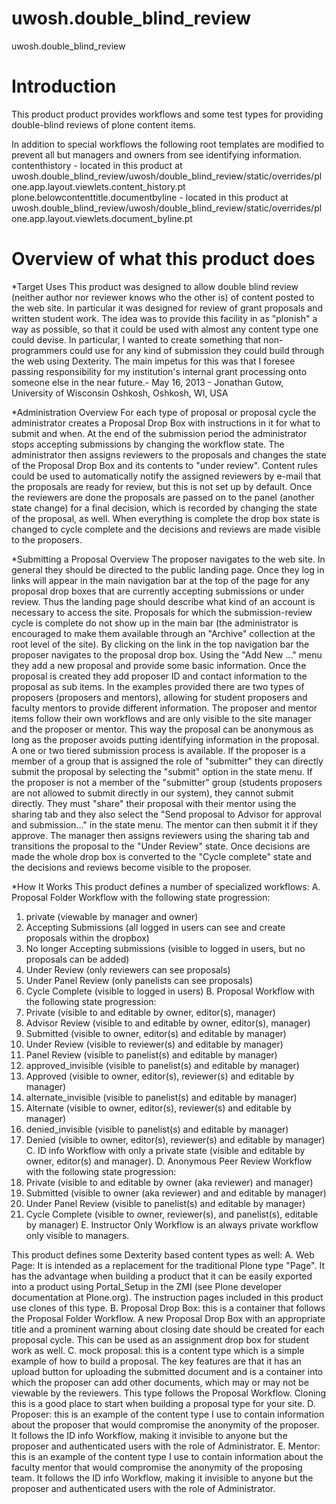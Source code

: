 uwosh.double_blind_review
=========================

uwosh.double_blind_review

Introduction
============
This product product provides workflows and some test types for providing 
double-blind reviews of plone content items.

In addition to special workflows the following root templates are modified to 
prevent all but managers and owners from see identifying information.
   contenthistory - located in this product at 
      uwosh.double_blind_review/uwosh/double_blind_review/static/overrides/plone.app.layout.viewlets.content_history.pt
   plone.belowcontenttitle.documentbyline - located in this product at 
      uwosh.double_blind_review/uwosh/double_blind_review/static/overrides/plone.app.layout.viewlets.document_byline.pt
      
Overview of what this product does
==================================
*Target Uses 
This product was designed to allow double blind review (neither
author nor reviewer knows who the other is) of content posted to the web site.
In particular it was designed for review of grant proposals and written student
work. The idea was to provide this facility in as "plonish" a way as possible,
so that it could be used with almost any content type one could devise. In
particular, I wanted to create something that non-programmers could use for any
kind of submission they could build through the web using Dexterity. The main
impetus for this was that I foresee passing responsibility for my institution's
internal grant processing onto someone else in the near future.- May 16, 2013 -
Jonathan Gutow, University of Wisconsin Oshkosh, Oshkosh, WI, USA

*Administration Overview 
For each type of proposal or proposal cycle the
administrator creates a Proposal Drop Box with instructions in it for what to
submit and when. At the end of the submission period the administrator stops
accepting submissions by changing the workflow state. The administrator then
assigns reviewers to the proposals and changes the state of the Proposal Drop
Box and its contents to "under review". Content rules could be used to
automatically notify the assigned reviewers by e-mail that the proposals are
ready for review, but this is not set up by default. Once the reviewers are done
the proposals are passed on to the panel (another state change) for a final
decision, which is recorded by changing the state of the proposal, as well. When
everything is complete the drop box state is changed to cycle complete and the
decisions and reviews are made visible to the proposers.

*Submitting a Proposal Overview 
The proposer navigates to the web site. In general they should be directed to
the public landing page. Once they log in links will appear in the 
main navigation bar at the top of the page for any proposal 
drop boxes that are currently accepting submissions or under review.
Thus the landing page should describe what kind of an account is necessary to
access the site. Proposals for which the submission-review cycle is complete do
not show up in the main bar (the administrator is encouraged to make them
available through an "Archive" collection at the root level of the site). By
clicking on the link in the top navigation bar the proposer navigates to the
proposal drop box. Using the "Add New ..." menu they add a new proposal and
provide some basic information. Once the proposal is created they add proposer
ID and contact information to the proposal as sub items. In the examples
provided there are two types of proposers (proposers and mentors), allowing for
student proposers and faculty mentors to provide different information. The
proposer and mentor items follow their own workflows and are only visible to the
site manager and the proposer or mentor. This way the proposal can be anonymous
as long as the proposer avoids putting identifying information in the proposal.
A one or two tiered submission process is available. If the proposer is a member
of a group that is assigned the role of "submitter" they can directly submit the
proposal by selecting the "submit" option in the state menu. If the proposer is
not a member of the "submitter" group (students proposers are not allowed to
submit directly in our system), they cannot submit directly. They must "share"
their proposal with their mentor using the sharing tab and they also select the
"Send proposal to Advisor for approval and submission..." in the state menu. The
mentor can then submit it if they approve. The manager then assigns reviewers
using the sharing tab and transitions the proposal to the "Under Review" state.
Once decisions are made the whole drop box is converted to the "Cycle complete"
state and the decisions and reviews become visible to the proposer.

*How It Works 
This product defines a number of specialized workflows: 
A. Proposal Folder Workflow with the following state progression: 
  1. private (viewable by manager and owner) 
  2. Accepting Submissions (all logged in users can see and create
  proposals within the dropbox) 
  3. No longer Accepting submissions (visible to logged
  in users, but no proposals can be added) 
  4. Under Review (only reviewers can see proposals) 
  5. Under Panel Review (only panelists can see proposals) 
  6. Cycle Complete (visible to logged in users) 
B. Proposal Workflow with the following state progression: 
  1. Private (visible to and editable by owner, editor(s), manager)
  2. Advisor Review (visible to and editable by owner, editor(s), manager) 
  3. Submitted (visible to owner, editor(s) and editable by manager) 
  4. Under Review (visible to reviewer(s) and editable by manager) 
  5. Panel Review (visible to panelist(s) and editable by manager) 
  6. approved_invisible (visible to panelist(s) and editable by manager) 
  7. Approved (visible to owner, editor(s), reviewer(s) and editable by
  manager) 
  8. alternate_invisible (visible to panelist(s) and editable by manager)
  9. Alternate (visible to owner, editor(s), reviewer(s) and editable by manager)
  10. denied_invisible (visible to panelist(s) and editable by manager) 
  11. Denied (visible to owner, editor(s), reviewer(s) and editable by manager) 
C. ID info Workflow with only a private state (visible and editable by owner, 
  editor(s) and manager). 
D. Anonymous Peer Review Workflow with the following state progression:
  1. Private (visible to and editable by owner (aka reviewer) and manager) 
  2. Submitted (visible to owner (aka reviewer) and and editable by manager) 
  3. Under Panel Review (visible to panelist(s) and editable by manager) 
  4. Cycle Complete (visible to owner, reviewer(s), and panelist(s), editable 
  by manager) 
E. Instructor Only Workflow is an always private workflow only visible to managers. 

This product defines some Dexterity based content types as well: 
A. Web Page: It is intended as a replacement for the traditional Plone type 
  "Page". It has the advantage when building a product that it can be easily
  exported into a product using Portal_Setup in the ZMI (see Plone developer 
  documentation at Plone.org).  The instruction pages included in this product
  use clones of this type.
B. Proposal Drop Box: this is a container that follows the Proposal Folder
  Workflow. A new Proposal Drop Box with an appropriate title and a prominent
  warning about closing date should be created for each proposal cycle. This can
  be used as an assignment drop box for student work as well. 
C. mock proposal: this is a content type which is a simple example of 
  how to build a proposal. The key features are that it has an upload 
  button for uploading the submitted document and is a container into 
  which the proposer can add other documents, which may or may not be 
  viewable by the reviewers. This type follows the Proposal Workflow.
  Cloning this is a good place to start when building a proposal type for your
  site. 
D. Proposer: this is an example of the content type I use to contain
  information about the proposer that would compromise the anonymity of the
  proposer. It follows the ID info Workflow, making it invisible to anyone but the
  proposer and authenticated users with the role of Administrator. 
E. Mentor: this is an example of the content type I use to contain information 
  about the faculty mentor that would compromise the anonymity of 
  the proposing team. It follows the ID info Workflow, making it invisible to 
  anyone but the proposer and authenticated users with the role of Administrator.
